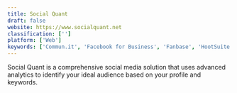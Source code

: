 ```yaml
---
title: Social Quant
draft: false 
website: https://www.socialquant.net
classification: ['']
platform: ['Web']
keywords: ['Commun.it', 'Facebook for Business', 'Fanbase', 'HootSuite', 'Jooicer', 'Narrow', 'Owlead', 'SocialOomph', 'Stacker', 'Sumo', 'Tweepi', 'Tweet Activity Dashboard', 'Tweet Archivist', 'Tweet Pup', 'TweetDeck', 'TweetFavy', 'Twitter Amplify', 'eClincher', 'twiends']
---
```

Social Quant is a comprehensive social media solution that uses advanced analytics to identify your ideal audience based on your profile and keywords.